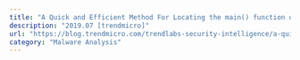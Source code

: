 ```yaml
---
title: "A Quick and Efficient Method For Locating the main() function of Linux ELF Malware Variants"
description: "2019.07 [trendmicro]"
url: "https://blog.trendmicro.com/trendlabs-security-intelligence/a-quick-and-efficient-method-for-locating-the-main-function-of-linux-elf-malware-variants/"
category: "Malware Analysis"
---
```


